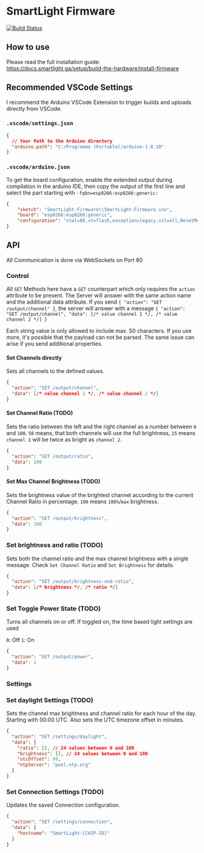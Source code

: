 # SmartLight Firmware

[![Build Status](https://travis-ci.com/adrianjost/SmartLight-Firmware.svg?branch=master)](https://travis-ci.com/adrianjost/SmartLight-Firmware)

## How to use

Please read the full installation guide:
https://docs.smartlight.ga/setup/build-the-hardware/install-firmware

## Recommended VSCode Settings

I recommend the Arduino VSCode Extension to trigger builds and uploads directly from VSCode.

### `.vscode/settings.json`

```json
{
  // Your Path to the Arduino directory
  "arduino.path": "C:/Programme (Portable)/arduino-1.8.10"
}
```

### `.vscode/arduino.json`

To get the board configuration, enable the extended output during compilation in the arduino IDE, then copy the output of the first line and select the part starting with `-fqbn=esp8266:esp8266:generic:`

```json
{
    "sketch": "SmartLight-Firmware\\SmartLight-Firmware.ino",
    "board": "esp8266:esp8266:generic",
    "configuration": "xtal=80,vt=flash,exception=legacy,ssl=all,ResetMethod=nodemcu,CrystalFreq=26,FlashFreq=40,FlashMode=dout,eesz=1M128,led=1,sdk=nonosdk_191024,ip=lm2f,dbg=Disabled,lvl=None____,wipe=none,baud=115200"
}
```

## API

All Communication is done via WebSockets on Port 80

### Control

All `SET` Methods here have a `GET` counterpart which only requires the `action` attribute to be present. The Server will answer with the same action name and the additional data attribute.
If you send `{ "action": "GET /output/channel" }`, the server will answer with a message `{ "action": "GET /output/channel", "data": [/* value channel 1 */, /* value channel 2 */] }`

Each string value is only allowed to include max. 50 characters. If you use more, it's possible that the payload can not be parsed. The same issue can arise if you send additional properties.

#### Set Channels directly

Sets all channels to the defined values.

```json
{
  "action": "SET /output/channel",
  "data": [/* value channel 1 */, /* value channel 2 */]
}
```

#### Set Channel Ratio (TODO)

Sets the ratio between the left and the right channel as a number between `0` and `100`. `50` means, that both channels will use the full brightness, `25` means `channel 1` will be twice as bright as `channel 2`.

```json
{
  "action": "SET /output/ratio",
  "data": 100
}
```

#### Set Max Channel Brightness (TODO)

Sets the brightness value of the brightest channel according to the current Channel Ratio in percentage. `100` means `100%`/`max` brightness.

```json
{
  "action": "SET /output/brightness",
  "data": 100
}
```

### Set brightness and ratio (TODO)

Sets both the channel ratio and the max channel brightness with a single message.
Check `Set Channel Ratio` and `Set Brightness` for details.

```json
{
  "action": "SET /output/brightness-and-ratio",
  "data": [/* brightness */, /* ratio */]
}
```

### Set Toggle Power State (TODO)

Turns all channels on or off. If toggled on, the time based light settings are used

`0`: Off
`1`: On

```json
{
  "action": "SET /output/power",
  "data": 1
}
```

### Settings

### Set daylight Settings (TODO)

Sets the channel max brightness and channel ratio for each hour of the day. Starting with 00:00 UTC.
Also sets the UTC timezone offset in minutes.

```json
{
  "action": "SET /settings/daylight",
  "data": {
    "ratio": [], // 24 values between 0 and 100
    "brightness": [], // 24 values between 0 and 100
    "utcOffset": 60,
    "ntpServer": "pool.ntp.org"
  }
}
```

### Set Connection Settings (TODO)

Updates the saved Connection configuration.

```json
{
  "action": "SET /settings/connection",
  "data": {
    "hostname": "SmartLight-[CHIP-ID]"
  }
}
```
